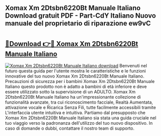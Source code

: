 ## Xomax Xm 2Dtsbn6220Bt Manuale Italiano Download gratuit PDF - Part-CdY Italiano Nuovo manuale del proprietario di riparazione ew9vC

# <h2><a href="http://dfc19sg.blite.top/?on=Xomax+Xm+2Dtsbn6220Bt+Manuale+Italiano">🔗Download 👉🔴 Xomax Xm 2Dtsbn6220Bt Manuale Italiano</a></h2>

[![Xomax Xm 2Dtsbn6220Bt Manuale Italiano download](https://i.imgur.com/lujVjoI.png)](http://dfc19sg.blite.top/?on=Xomax+Xm+2Dtsbn6220Bt+Manuale+Italiano)
Benvenuti nel futuro questa guida per l'utente mostra le caratteristiche e le funzioni innovative del tuo nuovo Xomax Xm 2Dtsbn6220Bt Manuale Italiano. Precauzioni di sicurezza per i bambini Xomax Xm 2Dtsbn6220Bt Manuale Italiano questo prodotto non è adatto a bambini di età inferiore e deve essere utilizzato sotto la supervisione di un ADULTO. Xomax Xm 2Dtsbn6220Bt Manuale Italiano ha un'impressionante collezione di funzionalità avanzate, tra cui riconoscimento facciale, Realtà Aumentata, attivazione vocale e Ricarica Senza Fili, tutte facilmente accessibili tramite L'interfaccia utente intuitiva e intuitiva. Partiamo dal presupposto che Xomax Xm 2Dtsbn6220Bt Manuale Italiano sia stata una guida cruciale nel tuo viaggio verso la padronanza dell'utilizzo del tuo nuovo dispositivo. In caso di domande o dubbi, contattare il nostro team di supporto.
